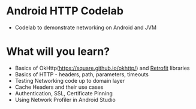 # Android HTTP Codelab
- Codelab to demonstrate networking on Android and JVM

# What will you learn?
- Basics of OkHttp(https://square.github.io/okhttp/) and [Retrofit](https://square.github.io/retrofit/) libraries
- Basics of HTTP - headers, path, parameters, timeouts 
- Testing Networking code up to domain layer
- Cache Headers and their use cases
- Authentication, SSL, Certificate Pinning
- Using Network Profiler in Android Studio
